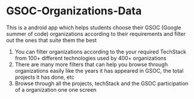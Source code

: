 # GSOC-Organizations-Data
This is a android app which helps students choose their GSOC (Google summer of code) organizations according to their requirements and filter out the ones that suite them the best

1) You can filter organizations according to the your required TechStack from 100+ different technologies used by 400+ organizations
2) There are many more filters that can help you browse through organizations easily like the years it has appeared in GSOC, the total projects it has done, etc
2) Browse through all the projects, techStack and the GSOC participation of a organization one one screen


